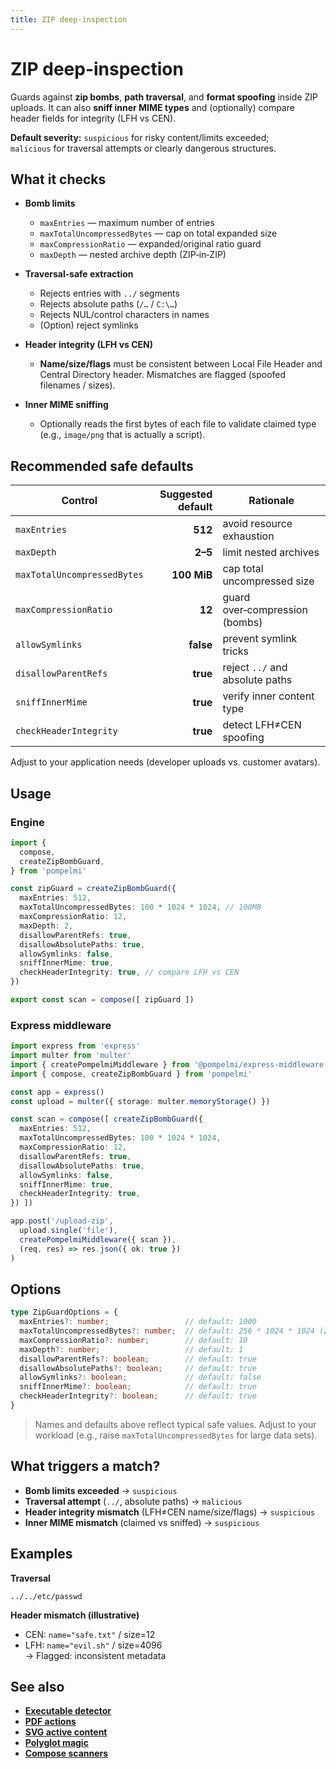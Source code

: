 ```yaml
---
title: ZIP deep-inspection
---
```


# ZIP deep-inspection

Guards against **zip bombs**, **path traversal**, and **format spoofing** inside
ZIP uploads. It can also **sniff inner MIME types** and (optionally) compare
header fields for integrity (LFH vs CEN).

**Default severity:** `suspicious` for risky content/limits exceeded;  
`malicious` for traversal attempts or clearly dangerous structures.

## What it checks

- **Bomb limits**
  - `maxEntries` — maximum number of entries
  - `maxTotalUncompressedBytes` — cap on total expanded size
  - `maxCompressionRatio` — expanded/original ratio guard
  - `maxDepth` — nested archive depth (ZIP‑in‑ZIP)

- **Traversal‑safe extraction**
  - Rejects entries with `../` segments
  - Rejects absolute paths (`/…` / `C:\…`)
  - Rejects NUL/control characters in names
  - (Option) reject symlinks

- **Header integrity (LFH vs CEN)**
  - **Name/size/flags** must be consistent between Local File Header and Central
    Directory header. Mismatches are flagged (spoofed filenames / sizes).

- **Inner MIME sniffing**
  - Optionally reads the first bytes of each file to validate claimed type
    (e.g., `image/png` that is actually a script).

## Recommended safe defaults

| Control | Suggested default | Rationale |
|---|---:|---|
| `maxEntries` | **512** | avoid resource exhaustion |
| `maxDepth` | **2–5** | limit nested archives |
| `maxTotalUncompressedBytes` | **100 MiB** | cap total uncompressed size |
| `maxCompressionRatio` | **12** | guard over‑compression (bombs) |
| `allowSymlinks` | **false** | prevent symlink tricks |
| `disallowParentRefs` | **true** | reject `../` and absolute paths |
| `sniffInnerMime` | **true** | verify inner content type |
| `checkHeaderIntegrity` | **true** | detect LFH≠CEN spoofing |

Adjust to your application needs (developer uploads vs. customer avatars).

## Usage

### Engine

```ts
import {
  compose,
  createZipBombGuard,
} from 'pompelmi'

const zipGuard = createZipBombGuard({
  maxEntries: 512,
  maxTotalUncompressedBytes: 100 * 1024 * 1024, // 100MB
  maxCompressionRatio: 12,
  maxDepth: 2,
  disallowParentRefs: true,
  disallowAbsolutePaths: true,
  allowSymlinks: false,
  sniffInnerMime: true,
  checkHeaderIntegrity: true, // compare LFH vs CEN
})

export const scan = compose([ zipGuard ])
```

### Express middleware

```ts
import express from 'express'
import multer from 'multer'
import { createPompelmiMiddleware } from '@pompelmi/express-middleware'
import { compose, createZipBombGuard } from 'pompelmi'

const app = express()
const upload = multer({ storage: multer.memoryStorage() })

const scan = compose([ createZipBombGuard({
  maxEntries: 512,
  maxTotalUncompressedBytes: 100 * 1024 * 1024,
  maxCompressionRatio: 12,
  disallowParentRefs: true,
  disallowAbsolutePaths: true,
  allowSymlinks: false,
  sniffInnerMime: true,
  checkHeaderIntegrity: true,
}) ])

app.post('/upload-zip',
  upload.single('file'),
  createPompelmiMiddleware({ scan }),
  (req, res) => res.json({ ok: true })
)
```

## Options

```ts
type ZipGuardOptions = {
  maxEntries?: number;                 // default: 1000
  maxTotalUncompressedBytes?: number;  // default: 256 * 1024 * 1024 (256MB)
  maxCompressionRatio?: number;        // default: 10
  maxDepth?: number;                   // default: 1
  disallowParentRefs?: boolean;        // default: true
  disallowAbsolutePaths?: boolean;     // default: true
  allowSymlinks?: boolean;             // default: false
  sniffInnerMime?: boolean;            // default: true
  checkHeaderIntegrity?: boolean;      // default: true
}
```

> Names and defaults above reflect typical safe values. Adjust to your workload
> (e.g., raise `maxTotalUncompressedBytes` for large data sets).

## What triggers a match?

- **Bomb limits exceeded** → `suspicious`
- **Traversal attempt** (`../`, absolute paths) → `malicious`
- **Header integrity mismatch** (LFH≠CEN name/size/flags) → `suspicious`
- **Inner MIME mismatch** (claimed vs sniffed) → `suspicious`

## Examples

**Traversal**
```
../../etc/passwd
```

**Header mismatch (illustrative)**
- CEN: `name="safe.txt"` / size=12  
- LFH: `name="evil.sh"` / size=4096  
→ Flagged: inconsistent metadata

## See also
- **[Executable detector](/docs/scan/executable-detector)**
- **[PDF actions](/docs/scan/pdf-actions)**
- **[SVG active content](/docs/scan/svg-active-content)**
- **[Polyglot magic](/docs/scan/polyglot-magic)**
- **[Compose scanners](/docs/compose-scanners)**
